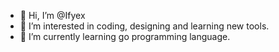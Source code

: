 - 👋 Hi, I’m @Ifyex
- 👀 I’m interested in coding, designing and learning new tools.
- 🌱 I’m currently learning go programming language.

<!---
Ifyex/Ifyex is a ✨ special ✨ repository because its `README.md` (this file) appears on your GitHub profile.
You can click the Preview link to take a look at your changes.
--->
